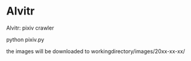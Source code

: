 # Alvitr
Alvitr: pixiv crawler

python pixiv.py

the images will be downloaded to workingdirectory/images/20xx-xx-xx/

